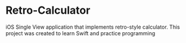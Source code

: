 # Retro-Calculator
iOS Single View application that implements retro-style calculator.
This project was created to learn Swift and practice programming
